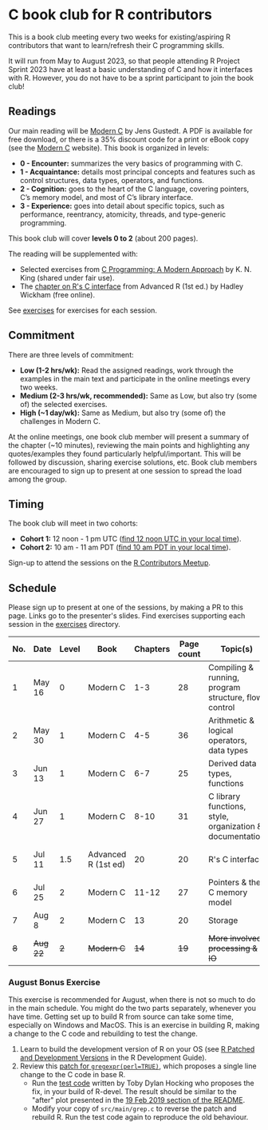 # C book club for R contributors

This is a book club meeting every two weeks for existing/aspiring R contributors that want to learn/refresh their C programming skills.

It will run from May to August 2023, so that people attending R Project Sprint 2023 have at least a basic understanding of C and how it interfaces with R. 
However, you do not have to be a sprint participant to join the book club!

## Readings

Our main reading will be [Modern C](https://gustedt.gitlabpages.inria.fr/modern-c/) by Jens Gustedt. A PDF is available for free download, or there is a 35% discount code for a print or eBook copy (see the [Modern C](https://gustedt.gitlabpages.inria.fr/modern-c/) website). This book is organized in levels: 

 - **0 - Encounter:** summarizes the very basics of programming with C.
 - **1 - Acquaintance:** details most principal concepts and features such as control structures, data types, operators, and functions.
 - **2 - Cognition:** goes to the heart of the C language, covering pointers, C’s memory model, and most of C’s library interface. 
 - **3 - Experience:** goes into detail about specific topics, such as performance, reentrancy, atomicity, threads, and type-generic programming. 
 
This book club will cover **levels 0 to 2** (about 200 pages).
 
The reading will be supplemented with:

 - Selected exercises from [C Programming: A Modern Approach](http://knking.com/books/c2/) by K. N. King (shared under fair use).
 - The [chapter on R's C interface](http://adv-r.had.co.nz/C-interface.html) from Advanced R (1st ed.) by Hadley Wickham (free online).
 
See [exercises](/exercises) for exercises for each session.

## Commitment

There are three levels of commitment:

- **Low (1-2 hrs/wk):** Read the assigned readings, work through the examples in the main text and participate in the online meetings every two weeks.
- **Medium (2-3 hrs/wk, recommended):** Same as Low, but also try (some of) the selected exercises.
- **High (~1 day/wk):** Same as Medium, but also try (some of) the challenges in Modern C.

At the online meetings, one book club member will present a summary of the chapter (~10 minutes), reviewing the main points and highlighting any quotes/examples they found particularly helpful/important. This will be followed by discussion, sharing exercise solutions, etc. 
Book club members are encouraged to sign up to present at one session to spread the load among the group.

## Timing

The book club will meet in two cohorts:

-   **Cohort 1:** 12 noon - 1 pm UTC ([find 12 noon UTC in your local time](https://everytimezone.com/s/b3dd06ec)).
-   **Cohort 2:** 10 am - 11 am PDT ([find 10 am PDT in your local time](https://everytimezone.com/s/1dd66f3f)).

Sign-up to attend the sessions on the [R Contributors Meetup](https://www.meetup.com/r-contributors/events/).

## Schedule

Please sign up to present at one of the sessions, by making a PR to this page. Links go to the presenter's slides. Find exercises supporting each session in the [exercises](/exercises) directory.

| No. | Date      | Level | Book                | Chapters | Page count | Topic(s)                                                 | Cohort 1 Presenter | Cohort 2 Presenter |
|-----|-----------|-------|---------------------|----------|------------|----------------------------------------------------------|--------------------|--------------------|
| 1   | May 16    | 0     | Modern C            | 1-3      | 28         | Compiling & running, program structure, flow control     | [Heather Turner](https://hturner.github.io/c-book-club-session1)    |                    |
| 2   | May 30    | 1     | Modern C            | 4-5      | 36         | Arithmetic & logical operators, data types               | [Trang Le](https://slides.com/trangdata/modernc-4-5)           |                    |
| 3   | Jun 13    | 1     | Modern C            | 6-7      | 25         | Derived data types, functions                            |                    | [Elio Campitelli](https://docs.google.com/presentation/d/12t9JtRHt50Nx63l-s7qkzd6v_O-C8dZfczvmkJvuaUs)    |
| 4   | Jun 27    | 1     | Modern C            | 8-10     | 31         | C library functions, style, organization & documentation | [María Nanton](https://mcnanton.quarto.pub/c-book-club-for-r-contributors/#/title-slide)       |                    |
| 5   | Jul 11    | 1.5   | Advanced R (1st ed) | 20       | 20         | R's C interface                                          | [Roberto Villegas-Diaz](https://www.robertovillegas-diaz.com/presentations/c-bookclub_r-c-interface) | [Pao Corrales](https://docs.google.com/presentation/d/1ENPx-h1Nb7H_sOXeBcwTkNLK7EhJR4N6HBw-0lH-l_U/edit#slide=id.g2582f30d581_0_128)    |
| 6   | Jul 25    | 2     | Modern C            | 11-12    | 27         | Pointers & the C memory model                            | Ivan Krylov        |                    |
| 7   | Aug 8     | 2     | Modern C            | 13       | 20         | Storage                                                  | Ivan Krylov        |                    |
| ~~8~~   | ~~Aug 22~~    | ~~2~~     | ~~Modern C~~            | ~~14~~       | ~~19~~         | ~~More involved processing & IO~~                            |                   |                    |       |

### August Bonus Exercise

This exercise is recommended for August, when there is not so much to do in the main schedule. You might do the two parts separately, whenever you have time. Getting set up to build R from source can take some time, especially on Windows and MacOS. This is an exercise in building R, making a change to the C code and rebuilding to test the change.

1. Learn to build the development version of R on your OS (see [R Patched and Development Versions](https://contributor.r-project.org/rdevguide/GetStart.html) in the R Development Guide).
2. Review this [patch for `gregexpr(perl=TRUE)`](https://stat.ethz.ch/pipermail/r-devel/2019-February/077315.html), which proposes a single line change to the C code in base R. 
    - Run the [test code](https://github.com/tdhock/namedCapture-article/blob/master/figure-trackDb-Ronly.R) written by Toby Dylan Hocking who proposes the fix, in your build of R-devel. The result should be similar to the "after" plot presented in the [19 Feb 2019 section of the README](https://github.com/tdhock/namedCapture-article/#19-feb-2019). 
    - Modify your copy of `src/main/grep.c` to reverse the patch and rebuild R. Run the test code again to reproduce the old behaviour.
